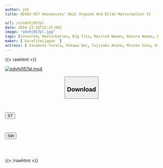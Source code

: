 ```yaml
---
author: j91
title: ODVHJ-057 Housewives' Real Orgasms And Dildo Masturbation 13

url: /v/odvhj057pl
date: 2024-12-26T15:33:00Z
image: "odvhj057pl.jpg"
tags: [Censored, Masturbation, Big Tits, Married Woman, Mature Woman, Dildo	]
maker: [ Gurafiteijapan  ]
actress: [ Sasamoto Yurara, Oikawa Umi, Fujisaku Akane, Mizuse Sana, Kiyomi Reno, Nogami Shiori ]
---
```



{{< rawhtml >}}

<div class="video" data-videoid="6qg0zzXkJRHpyd">
    <a href="javascript:;">
        <img src="/v/odvhj057pl/odvhj057pl.jpg" width="WIDTH" height="HEIGHT" alt="odvhj057pl.mp4" loading="lazy">
    </a>
</div>

<script type="text/javascript" src="https://j91.asia/asset/on-demand-st.js"></script>

<br>
  <link rel="stylesheet" href="https://j91.asia/asset/bs5.css">
  
  <center>
  <button class="btn btn-primary" type="button" data-bs-toggle="collapse" data-bs-target=".multi-collapse" aria-expanded="false" aria-controls="multiCollapseExample1 multiCollapseExample2"><h2>Download</h2></button></center>
</p>
<div class="row">
  <div class="col">
    <div class="collapse multi-collapse" id="multiCollapseExample1">
      <div class="card card-body">
	      	      <br>
<div class="buttons">  
<p><a href="/v/odvhj057pl/st.html" target="_blank"><button class="btn-hover color-3"><i class="fa fa-download"></i> ST</button></a></p></div>
    </div>
  </div>
</div>
  <div class="col">
    <div class="collapse multi-collapse" id="multiCollapseExample2">
      <div class="card card-body">
	      <br>
<div class="buttons">
<p><a href="/v/odvhj057pl/sw.html" target="_blank"><button class="btn-hover color-2"><i class="fa fa-download"></i> SW</button></a></p></div>
<br><br>
      </div>
    </div>
  </div>
</div>

{{< /rawhtml >}}